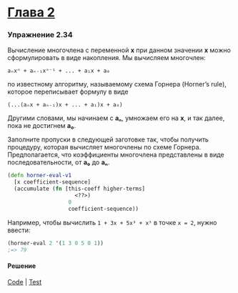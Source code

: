 # [Глава 2](../index.md#Глава-2-Построение-абстракций-с-помощью-данных)

### Упражнение 2.34
Вычисление многочлена с переменной **x** при данном значении **x** можно сформулировать в виде накопления. Мы вычисляем многочлен:

```
aₙxⁿ + aₙ₋₁xⁿ⁻¹ + ... + a₁x + a₀
```

по известному алгоритму, называемому схема Горнера (Horner’s rule), которое переписывает формулу в виде

```
(...(aₙx + aₙ₋₁)x + ... + a₁)x + a₀)
```

Другими словами, мы начинаем с **aₙ**, умножаем его на **x**, и так далее, пока не достигнем **a₀**.

Заполните пропуски в следующей заготовке так, чтобы получить процедуру, которая вычисляет многочлены по схеме Горнера. Предполагается, что коэффициенты многочлена представлены в виде последовательности, от **a₀** до **aₙ**.

```clojure
(defn horner-eval-v1
  [x coefficient-sequence]
  (accumulate (fn [this-coeff higher-terms]
                     <??>)
                   0
                   coefficient-sequence))
```

Например, чтобы вычислить `1 + 3x + 5x³ + x⁵` в точке `x = 2`, нужно ввести:

```clojure
(horner-eval 2 '(1 3 0 5 0 1))
;=> 79
```

#### Решение
[Code](../../src/sicp/chapter02/2_34.clj) | [Test](../../test/sicp/chapter02/2_34_test.clj)
